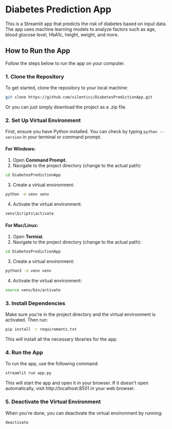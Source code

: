# Diabetes Prediction App

This is a Streamlit app that predicts the risk of diabetes based on input data. The app uses machine learning models to analyze factors such as age, blood glucose level, HbA1c, height, weight, and more.

## How to Run the App

Follow the steps below to run the app on your computer.

### 1. Clone the Repository

To get started, clone the repository to your local machine:

```bash
git clone https://github.com/silenticc/DiabetesPredictionApp.git
```

Or you can just simply download the project as a .zip file.
### 2. Set Up Virtual Environment

First, ensure you have Python installed. You can check by typing `python --version` in your terminal or command prompt.

#### For Windows:

1. Open **Command Prompt.**
2. Navigate to the project directory (change to the actual path):
```bash
cd DiabetesPredictionApp 
```
3. Create a virtual environment:
```bash
python -m venv venv
```
4. Activate the virtual environment:
```bash
venv\Scripts\activate
```

#### For Mac/Linux:

1. Open **Termial.**
2. Navigate to the project directory (change to the actual path):
```bash
cd DiabetesPredictionApp
```
3. Create a virtual environment:
```bash
python3 -m venv venv
```
4. Activate the virtual environment:
```bash
source venv/bin/activate
```

### 3. Install Dependencies
Make sure you're in the project directory and the virtual environment is activated. Then run:
```bash
pip install -r requirements.txt
```
This will install all the necessary libraries for the app.

### 4. Run the App
To run the app, use the following command:
```bash
streamlit run app.py
```
This will start the app and open it in your browser. If it doesn't open automatically, visit http://localhost:8501 in your web browser.

### 5. Deactivate the Virtual Environment
When you're done, you can deactivate the virtual environment by running:
```bash
deactivate
```